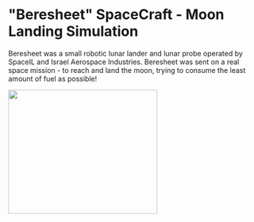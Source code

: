 # "Beresheet" SpaceCraft - Moon Landing Simulation

Beresheet was a small robotic lunar lander and lunar probe operated by SpaceIL and Israel Aerospace Industries.
Beresheet was sent on a real space mission - to reach and land the moon, trying to consume the least amount of fuel as possible!

<img src="https://user-images.githubusercontent.com/63110245/168422467-d7ea49ff-3271-4afb-a786-e3d44af9f525.jpg" width="300" height="250">



